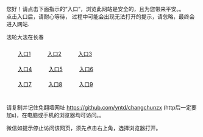 您好！请点击下面指示的“入口”，浏览此网站是安全的，且为您带来平安。。 <br/>
点击入口后，请耐心等待， 过程中可能会出现无法打开的提示，请忽略，最终会进入网站. </br>

法轮大法在长春<br/>
<div style="padding:10px"><a style="margin:20px" target="_blank" href="https://d1osw07kbhde9g.cloudfront.net/2Qpsp?cpfwwj" id="ccLink1" rel="nofollow">入口1</a> <a target="_blank" style="margin:20px" href="https://dq2w3zfh62499.cloudfront.net/2Qpsp?fdjxfr" id="ccLink2" rel="nofollow">入口2</a> <a style="margin:20px" target="_blank" href="https://d1jooijiqtpbuo.cloudfront.net/2Qpsp?cmeady" id="ccLink3" rel="nofollow">入口3</a></div>

<div style="padding:10px" ><a style="margin:20px" target="_blank" href="https://d1osw07kbhde9g.cloudfront.net/2Qpsp?cpfwwj" id="ccLink4" rel="nofollow">入口4</a> <a style="margin:20px" href="https://dq2w3zfh62499.cloudfront.net/2Qpsp?fdjxfr" target="_blank" id="ccLink5" rel="nofollow">入口5</a> <a style="margin:20px" href="https://d1jooijiqtpbuo.cloudfront.net/2Qpsp?cmeady" target="_blank" id="ccLink6" rel="nofollow">入口6</a></div>

<div style="padding:10px"><a style="margin:20px" target="_blank" href="https://d1osw07kbhde9g.cloudfront.net/2Qpsp?cpfwwj" id="ccLink7" rel="nofollow">入口7</a> <a style="margin:20px" href="https://dq2w3zfh62499.cloudfront.net/2Qpsp?fdjxfr" target="_blank" id="ccLink8" rel="nofollow">入口8</a> <a style="margin:20px" target="_blank" href="https://d1jooijiqtpbuo.cloudfront.net/2Qpsp?cmeady" id="ccLink9" rel="nofollow">入口9</a></div>

<br/>



请复制并记住免翻墙网址 https://github.com/yntd/changchunzx (http后一定要加s)，在电脑或手机的浏览器均可访问。。<br/>

微信如提示停止访问该网页，须先点击右上角，选择浏览器打开。
